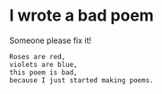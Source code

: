 # I wrote a bad poem
Someone please fix it!

    Roses are red,
    violets are blue,
    this poem is bad,
    because I just started making poems.
